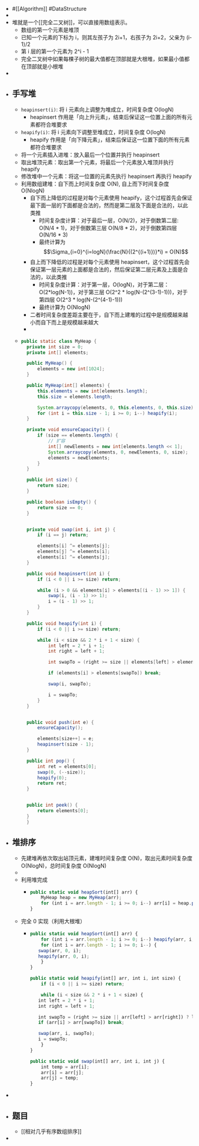 - #[[Algorithm]] #DataStructure
-
- 堆就是一个[[完全二叉树]]，可以直接用数组表示。
	- 数组的第一个元素是堆顶
	- 已知一个元素的下标为 i，则其左孩子为 2i+1，右孩子为 2i+2，父亲为 (i-1)/2
	- 第 i 层的第一个元素为 2^i - 1
	- 完全二叉树中如果每棵子树的最大值都在顶部就是大根堆，如果最小值都在顶部就是小根堆
-
- ## 手写堆
	- `heapinsert(i)`: 将 i 元素向上调整为堆成立，时间复杂度 O(logN)
		- heapinsert 作用是「向上升元素」，结束后保证这一位置上面的所有元素都符合堆要求
	- `heapify(i)`: 将 i 元素向下调整至堆成立，时间复杂度 O(logN)
		- heapify 作用是「向下降元素」，结束后保证这一位置下面的所有元素都符合堆要求
	- 将一个元素插入进堆：放入最后一个位置并执行 heapinsert
	- 取出堆顶元素：取出第一个元素，将最后一个元素放入堆顶并执行 heapify
	- 修改堆中一个元素：将这一位置的元素先执行 heapinsert 再执行 heapify
	- 利用数组建堆：自下而上时间复杂度 O(N), 自上而下时间复杂度 O(NlogN)
		- 自下而上降低的过程是对每个元素使用 heapify，这个过程首先会保证最下面一层的下面都是合法的，然而是第二层及下面是合法的，以此类推
			- 时间复杂度计算：对于最后一层，O(N/2)，对于倒数第二层: O(N/4 * 1)，对于倒数第三层 O(N/8 * 2)，对于倒数第四层 O(N/16 * 3)
			- 最终计算为 $$\Sigma_{i=0}^{i=logN}(\frac{N}{(2^{(i+1)})}*i) = O(N)$$
		- 自上而下降低的过程是对每个元素使用 heapinsert，这个过程首先会保证第一层元素的上面都是合法的，然后保证第二层元素及上面是合法的，以此类推
			- 时间复杂度计算：对于第一层，O(logN)，对于第二层：O(2*log(N-1))，对于第三层 O(2^2 * log(N-(2^(3-1)-1)))，对于第四层 O(2^3 * log(N-(2^(4-1)-1)))
			- 最终计算为 O(NlogN)
		- 二者时间复杂度差距主要在于，自下而上建堆的过程中是规模越来越小而自下而上是规模越来越大
		-
	- ```java
	  public static class MyHeap {
	    private int size = 0;
	    private int[] elements;
	  
	    public MyHeap() {
	        elements = new int[1024];
	    }
	  
	    public MyHeap(int[] elements) {
	        this.elements = new int[elements.length];
	        this.size = elements.length;
	  
	        System.arraycopy(elements, 0, this.elements, 0, this.size);
	        for (int i = this.size - 1; i >= 0; i--) heapify(i);
	    }
	  
	    private void ensureCapacity() {
	        if (size == elements.length) {
	            // 扩容
	            int[] newElements = new int[elements.length << 1];
	            System.arraycopy(elements, 0, newElements, 0, size);
	            elements = newElements;
	        }
	    }
	  
	    public int size() {
	        return size;
	    }
	  
	    public boolean isEmpty() {
	        return size == 0;
	    }
	  
	  
	    private void swap(int i, int j) {
	        if (i == j) return;
	  
	        elements[i] ^= elements[j];
	        elements[j] ^= elements[i];
	        elements[i] ^= elements[j];
	    }
	  
	    public void heapinsert(int i) {
	        if (i < 0 || i >= size) return;
	  
	        while (i > 0 && elements[i] > elements[(i - 1) >> 1]) {
	            swap(i, (i - 1) >> 1);
	            i = (i - 1) >> 1;
	        }
	    }
	  
	    public void heapify(int i) {
	        if (i < 0 || i >= size) return;
	  
	        while (i < size && 2 * i + 1 < size) {
	            int left = 2 * i + 1;
	            int right = left + 1;
	  
	            int swapTo = (right >= size || elements[left] > elements[right]) ? left : right;
	  
	            if (elements[i] > elements[swapTo]) break;
	  
	            swap(i, swapTo);
	  
	            i = swapTo;
	        }
	    }
	  
	  
	    public void push(int e) {
	        ensureCapacity();
	  
	        elements[size++] = e;
	        heapinsert(size - 1);
	    }
	  
	    public int pop() {
	        int ret = elements[0];
	        swap(0, (--size));
	        heapify(0);
	        return ret;
	    }
	  
	  
	    public int peek() {
	        return elements[0];
	    }
	    }
	  ```
- ## 堆排序
	- 先建堆再依次取出站顶元素，建堆时间复杂度 O(N)，取出元素时间复杂度 O(NlogN)，总时间复杂度 O(NlogN)
	-
	- 利用堆完成
		- ```javascript
		  public static void heapSort(int[] arr) {
		      MyHeap heap = new MyHeap(arr);
		      for (int i = arr.length - 1; i >= 0; i--) arr[i] = heap.pop();
		  }
		  ```
	- 完全 0 实现（利用大根堆）
		- ```javascript
		  public static void heapSort(int[] arr) {
		      for (int i = arr.length - 1; i >= 0; i--) heapify(arr, i, arr.length);
		      for (int i = arr.length - 1; i >= 0; i--) {
		     swap(arr, 0, i);
		     heapify(arr, 0, i);
		      }
		  }
		  
		  public static void heapify(int[] arr, int i, int size) {
		      if (i < 0 || i >= size) return;
		  
		      while (i < size && 2 * i + 1 < size) {
		     int left = 2 * i + 1;
		     int right = left + 1;
		  
		     int swapTo = (right >= size || arr[left] > arr[right]) ? left : right;
		     if (arr[i] > arr[swapTo]) break;
		  
		     swap(arr, i, swapTo);
		     i = swapTo;
		      }
		  }
		  
		  public static void swap(int[] arr, int i, int j) {
		      int temp = arr[i];
		      arr[i] = arr[j];
		      arr[j] = temp;
		  }
		  ```
-
- ## 题目
	- [[相对几乎有序数组排序]]
-